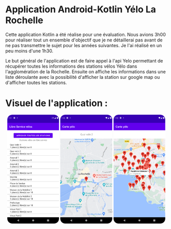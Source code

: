 # Application Android-Kotlin Yélo La Rochelle

Cette application Kotlin a été réalise pour une évaluation. 
Nous avions 3h00 pour réaliser tout un ensemble d'objectif que je ne détaillerai pas avant de ne pas transmettre le sujet pour les années suivantes.
Je l'ai réalisé en un peu moins d'une 1h30.

Le but général de l'application est de faire appel à l'api Yelo permettant de récupérer toutes les informations des stations vélos Yélo dans l'agglomération de la Rochelle.
Ensuite on affiche les informations dans une liste déroulante avec la possibilité d'afficher la station sur google map ou d'afficher toutes les stations.

# Visuel de l'application :

<p align = "center">
    <img src="menu_principale.png" width="32%">
    <img src="google_station.png"  width="32%">
    <img src="google_stations.png" width="32%">
</p>
